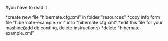 #you have to read it

*create new file "hibernate.cfg.xml" in folder "resources"
*copy info form file "hibernate-example.xml" into "hibernate.cfg.xml"
*edit this file for your mashine(add db confing, delete instructions)
*delete "hibernate-example.xml"

